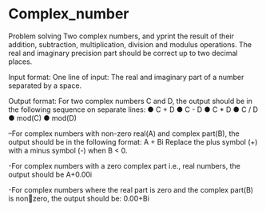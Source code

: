 # Complex_number
Problem solving 
Two complex numbers, and yprint the result of 
their addition, subtraction, multiplication, division and modulus operations. 
The real and imaginary precision part should be correct up to two decimal places. 

Input format:
One line of input: The real and imaginary part of a number separated by a space. 

Output format:
For two complex numbers C and D, the output should be in the following sequence on 
separate lines:
● C + D 
● C - D 
● C * D 
● C / D 
● mod(C) 
● mod(D) 

–For complex numbers with non-zero real(A) and complex part(B), the output 
should be in the following format: A + Bi 
Replace the plus symbol (+) with a minus symbol (-) when B < 0.

-For complex numbers with a zero complex part i.e., real numbers, 
the output should be A+0.00i 

-For complex numbers where the real part is zero and the complex part(B) is nonzero, the output should be: 0.00+Bi 
